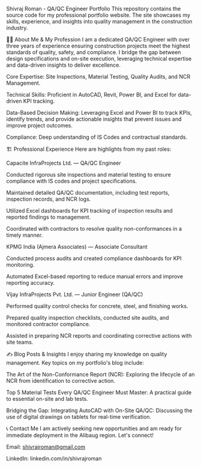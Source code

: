 Shivraj Roman - QA/QC Engineer Portfolio
This repository contains the source code for my professional portfolio website. The site showcases my skills, experience, and insights into quality management in the construction industry.

👨‍💻 About Me & My Profession
I am a dedicated QA/QC Engineer with over three years of experience ensuring construction projects meet the highest standards of quality, safety, and compliance. I bridge the gap between design specifications and on-site execution, leveraging technical expertise and data-driven insights to deliver excellence.

Core Expertise: Site Inspections, Material Testing, Quality Audits, and NCR Management.

Technical Skills: Proficient in AutoCAD, Revit, Power BI, and Excel for data-driven KPI tracking.

Data-Based Decision Making: Leveraging Excel and Power BI to track KPIs, identify trends, and provide actionable insights that prevent issues and improve project outcomes.

Compliance: Deep understanding of IS Codes and contractual standards.

🏗️ Professional Experience
Here are highlights from my past roles:

Capacite InfraProjects Ltd. — QA/QC Engineer

Conducted rigorous site inspections and material testing to ensure compliance with IS codes and project specifications.

Maintained detailed QA/QC documentation, including test reports, inspection records, and NCR logs.

Utilized Excel dashboards for KPI tracking of inspection results and reported findings to management.

Coordinated with contractors to resolve quality non-conformances in a timely manner.

KPMG India (Ajmera Associates) — Associate Consultant

Conducted process audits and created compliance dashboards for KPI monitoring.

Automated Excel-based reporting to reduce manual errors and improve reporting accuracy.

Vijay InfraProjects Pvt. Ltd. — Junior Engineer (QA/QC)

Performed quality control checks for concrete, steel, and finishing works.

Prepared quality inspection checklists, conducted site audits, and monitored contractor compliance.

Assisted in preparing NCR reports and coordinating corrective actions with site teams.

✍️ Blog Posts & Insights
I enjoy sharing my knowledge on quality management. Key topics on my portfolio's blog include:

The Art of the Non-Conformance Report (NCR): Exploring the lifecycle of an NCR from identification to corrective action.

Top 5 Material Tests Every QA/QC Engineer Must Master: A practical guide to essential on-site and lab tests.

Bridging the Gap: Integrating AutoCAD with On-Site QA/QC: Discussing the use of digital drawings on tablets for real-time verification.

📞 Contact Me
I am actively seeking new opportunities and am ready for immediate deployment in the Alibaug region. Let's connect!

Email: shivrajroman@gmail.com

LinkedIn: linkedin.com/in/shivrajroman
